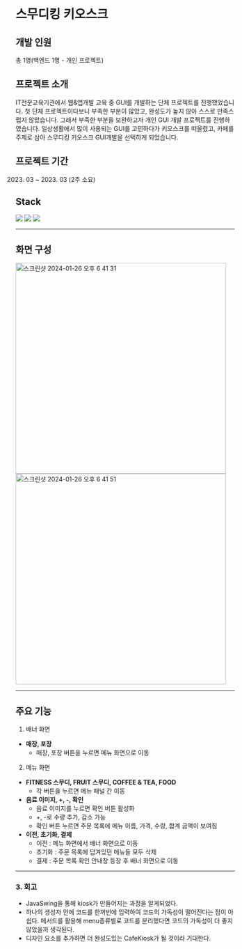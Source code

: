 # 스무디킹 키오스크

## 개발 인원
총 1명(백엔드 1명 - 개인 프로젝트)

## 프로젝트 소개
IT전문교육기관에서 웹&앱개발 교육 중 GUI를 개발하는 단체 프로젝트를 진행했었습니다. 첫 단체 프로젝트이다보니 부족한 부분이 많았고, 완성도가 높지 않아 스스로 만족스럽지 않았습니다. 그래서 부족한 부분을 보완하고자 개인 GUI 개발 프로젝트를 진행하였습니다. 일상생활에서 많이 사용되는 GUI를 고민하다가 키오스크를 떠올렸고, 카페를 주제로 삼아 스무디킹 키오스크 GUI개발을 선택하게 되었습니다.

## 프로젝트 기간
2023. 03 ~ 2023. 03 (2주 소요)

## Stack
<img src="https://img.shields.io/badge/Java-66CFE3?style=for-the-badge&logo=JAVA&logoColor=white" /> <img src="https://img.shields.io/badge/JavaSwing-F37C20?style=for-the-badge&logo=JAVA&logoColor=black" /> <img src="https://img.shields.io/badge/Eclipse-2C2255?style=for-the-badge&logo=eclipseide&logoColor=white" />

------
## 화면 구성
<img width="484" alt="스크린샷 2024-01-26 오후 6 41 31" src="https://github.com/cdayeon/CafeKiosk_GUI/assets/119835857/5961252c-4c38-4f1c-83cf-d9343f788e15">
<br/>
<img width="484" alt="스크린샷 2024-01-26 오후 6 41 51" src="https://github.com/cdayeon/CafeKiosk_GUI/assets/119835857/8250c989-bbec-4f3d-8ebb-1aff06090eb8">

------
## 주요 기능
1. 배너 화면
- **매장, 포장**
    - 매장, 포장 버튼을 누르면 메뉴 화면으로 이동
2. 메뉴 화면
- **FITNESS 스무디, FRUIT 스무디, COFFEE & TEA, FOOD**
    - 각 버튼을 누르면 메뉴 패널 간 이동
- **음료 이미지, +, -, 확인**
    - 음료 이미지를 누르면 확인 버튼 활성화
    - +, -로 수량 추가, 감소 가능
    - 확인 버튼 누르면 주문 목록에 메뉴 이름, 가격, 수량, 합계 금액이 보여짐
- **이전, 초기화, 결제**
    - 이전 : 메뉴 화면에서 배너 화면으로 이동
    - 초기화 : 주문 목록에 담겨있던 메뉴들 모두 삭제
    - 결제 : 주문 목록 확인 안내창 등장 후 배너 화면으로 이동
------
### 3. 회고
* JavaSwing을 통해 kiosk가 만들어지는 과정을 알게되었다.
* 하나의 생성자 안에 코드를 한꺼번에 입력하여 코드의 가독성이 떨어진다는 점이 아쉽다. 메서드를 활용해 menu종류별로 코드를 분리했다면 코드의 가독성이 더 좋지 않았을까 생각된다.
* 디자인 요소를 추가하면 더 완성도있는 CafeKiosk가 될 것이라 기대한다.
